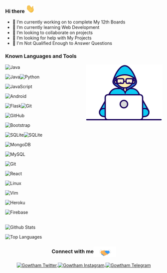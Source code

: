 ### Hi there <img src="https://github.com/Gowtham2003/Gowtham2003/blob/master/assets/Hi.gif" width="29px">

- 🔭 I’m currently working on to complete My 12th Boards
- 🌱 I’m currently learning Web Development
- 👯 I’m looking to collaborate on projects
- 🤔 I’m looking for help with My Projects
- 💬 I'm Not Qualified Enough to Answer Questions



### Known Languages and Tools

<img align="right" src="https://github.com/Gowtham2003/Gowtham2003/blob/master/assets/Developer.gif"/>

![Java](https://img.shields.io/badge/-Java-E34A86?style=flat-square&logo=java)

<img align="left" alt="Java" src="https://img.shields.io/badge/-Java-000?&logo=Java" />

![Python](https://img.shields.io/badge/-Python-3776AB?style=flat-square&logo=Python&logoColor=white)

![JavaScript](https://img.shields.io/badge/-JavaScript-F7DF1E?style=flat-square&logo=javascript&logoColor=black)


![Android](https://img.shields.io/badge/-Android-56d393?style=flat-square&logo=android&logoColor=white)


<img align="left" alt="Flask" src="https://img.shields.io/badge/-Flask-000?&logo=Flask" />

![Git](https://img.shields.io/badge/-Git-black?style=flat-square&logo=git)

![GitHub](https://img.shields.io/badge/-GitHub-181717?style=flat-square&logo=github)

![Bootstrap](https://img.shields.io/badge/-Bootstrap-563D7C?style=flat-square&logo=bootstrap)

<img align="left" alt="SQLite" src="https://img.shields.io/badge/-Sqlite-000?&logo=sqlite" />

![SQLite](https://img.shields.io/badge/-SQLite-000?style=flat-square&logo=sqlite&logoColor=white)

![MongoDB](https://img.shields.io/badge/-MongoDB-47A248?style=flat-square&logo=mongodb&logoColor=white)

![MySQL](https://img.shields.io/badge/-MySQL-4479A1?style=flat-square&logo=mysql&logoColor=white)

![Git](https://img.shields.io/badge/-Git-black?style=flat-square&logo=git)

![React](https://img.shields.io/badge/-React-61DAFB?style=flat-square&logo=react&logoColor=black)

![Linux](https://img.shields.io/badge/-Linux-000?style=flat-square&logo=Linux)

![Vim](https://img.shields.io/badge/-Vim-047c04?style=flat-square&logo=Vim)

![Heroku](https://img.shields.io/badge/-Heroku-430098?style=flat-square&logo=heroku)

![Firebase](https://img.shields.io/badge/-Firebase-FFCA28?style=flat-square&logo=firebase&logoColor=black)
<br/><br/>

![Github Stats](https://github-readme-stats.vercel.app/api?username=Gowtham2003&show_icons=true&count_private=true&include_all_commits=true)


![Top Languages](https://github-readme-stats.vercel.app/api/top-langs/?username=Gowtham2003)


<div align="center">
  <h3 align="center">Connect with me<img align="center" src="https://github.com/Gowtham2003/Gowtham2003/blob/master/assets/Handshake.gif" height="33px" /></h3>
  <a href="https://twitter.com/gowtham13082003">
    <img align="center" alt="Gowtham Twitter" width="24px" src="https://cdn.jsdelivr.net/npm/simple-icons@3.2.0/icons/twitter.svg" />
  </a>
  <a href="https://instagram.com/gowtham2003">
    <img align="center" alt="Gowtham Instagram" width="24px" src="https://cdn.jsdelivr.net/npm/simple-icons@3.2.0/icons/instagram.svg" />
  </a>
  <a href="https://telegram.dog/Gowtham2003">
    <img align="center" alt="Gowtham Telegram" width="24px" src="https://cdn.jsdelivr.net/npm/simple-icons@3.2.0/icons/telegram.svg" />
  </a>

</p>
</br>
</br>
</div>


